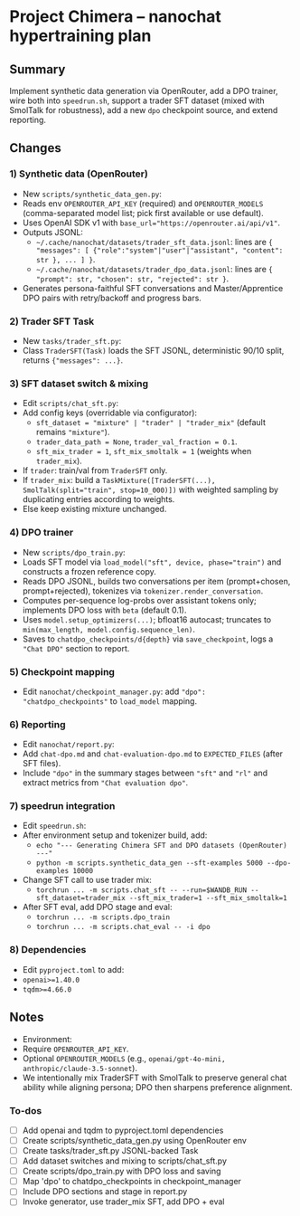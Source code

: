 <!-- 99758a2a-9365-4041-af8b-fd9cd430091f 1fd77d00-7bd7-4e56-b423-baf20b0e2356 -->
# Project Chimera – nanochat hypertraining plan

## Summary

Implement synthetic data generation via OpenRouter, add a DPO trainer, wire both into `speedrun.sh`, support a trader SFT dataset (mixed with SmolTalk for robustness), add a new `dpo` checkpoint source, and extend reporting.

## Changes

### 1) Synthetic data (OpenRouter)

- New `scripts/synthetic_data_gen.py`:
- Reads env `OPENROUTER_API_KEY` (required) and `OPENROUTER_MODELS` (comma-separated model list; pick first available or use default).
- Uses OpenAI SDK v1 with `base_url="https://openrouter.ai/api/v1"`.
- Outputs JSONL:
  - `~/.cache/nanochat/datasets/trader_sft_data.jsonl`: lines are `{ "messages": [ {"role":"system"|"user"|"assistant", "content": str }, ... ] }`.
  - `~/.cache/nanochat/datasets/trader_dpo_data.jsonl`: lines are `{ "prompt": str, "chosen": str, "rejected": str }`.
- Generates persona-faithful SFT conversations and Master/Apprentice DPO pairs with retry/backoff and progress bars.

### 2) Trader SFT Task

- New `tasks/trader_sft.py`:
- Class `TraderSFT(Task)` loads the SFT JSONL, deterministic 90/10 split, returns `{"messages": ...}`.

### 3) SFT dataset switch & mixing

- Edit `scripts/chat_sft.py`:
- Add config keys (overridable via configurator):
  - `sft_dataset = "mixture" | "trader" | "trader_mix"` (default remains `"mixture"`).
  - `trader_data_path = None`, `trader_val_fraction = 0.1`.
  - `sft_mix_trader = 1`, `sft_mix_smoltalk = 1` (weights when `trader_mix`).
- If `trader`: train/val from `TraderSFT` only.
- If `trader_mix`: build a `TaskMixture([TraderSFT(...), SmolTalk(split="train", stop=10_000)])` with weighted sampling by duplicating entries according to weights.
- Else keep existing mixture unchanged.

### 4) DPO trainer

- New `scripts/dpo_train.py`:
- Loads SFT model via `load_model("sft", device, phase="train")` and constructs a frozen reference copy.
- Reads DPO JSONL, builds two conversations per item (prompt+chosen, prompt+rejected), tokenizes via `tokenizer.render_conversation`.
- Computes per-sequence log-probs over assistant tokens only; implements DPO loss with `beta` (default 0.1).
- Uses `model.setup_optimizers(...)`; bfloat16 autocast; truncates to `min(max_length, model.config.sequence_len)`.
- Saves to `chatdpo_checkpoints/d{depth}` via `save_checkpoint`, logs a `"Chat DPO"` section to report.

### 5) Checkpoint mapping

- Edit `nanochat/checkpoint_manager.py`: add `"dpo": "chatdpo_checkpoints"` to `load_model` mapping.

### 6) Reporting

- Edit `nanochat/report.py`:
- Add `chat-dpo.md` and `chat-evaluation-dpo.md` to `EXPECTED_FILES` (after SFT files).
- Include `"dpo"` in the summary stages between `"sft"` and `"rl"` and extract metrics from `"Chat evaluation dpo"`.

### 7) speedrun integration

- Edit `speedrun.sh`:
- After environment setup and tokenizer build, add:
  - `echo "--- Generating Chimera SFT and DPO datasets (OpenRouter) ---"`
  - `python -m scripts.synthetic_data_gen --sft-examples 5000 --dpo-examples 10000`
- Change SFT call to use trader mix:
  - `torchrun ... -m scripts.chat_sft -- --run=$WANDB_RUN --sft_dataset=trader_mix --sft_mix_trader=1 --sft_mix_smoltalk=1`
- After SFT eval, add DPO stage and eval:
  - `torchrun ... -m scripts.dpo_train`
  - `torchrun ... -m scripts.chat_eval -- -i dpo`

### 8) Dependencies

- Edit `pyproject.toml` to add:
- `openai>=1.40.0`
- `tqdm>=4.66.0`

## Notes

- Environment:
- Require `OPENROUTER_API_KEY`.
- Optional `OPENROUTER_MODELS` (e.g., `openai/gpt-4o-mini, anthropic/claude-3.5-sonnet`).
- We intentionally mix TraderSFT with SmolTalk to preserve general chat ability while aligning persona; DPO then sharpens preference alignment.

### To-dos

- [ ] Add openai and tqdm to pyproject.toml dependencies
- [ ] Create scripts/synthetic_data_gen.py using OpenRouter env
- [ ] Create tasks/trader_sft.py JSONL-backed Task
- [ ] Add dataset switches and mixing to scripts/chat_sft.py
- [ ] Create scripts/dpo_train.py with DPO loss and saving
- [ ] Map 'dpo' to chatdpo_checkpoints in checkpoint_manager
- [ ] Include DPO sections and stage in report.py
- [ ] Invoke generator, use trader_mix SFT, add DPO + eval